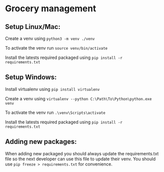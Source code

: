 # Grocery management

## Setup Linux/Mac:
Create a venv using `python3 -m venv ./venv`

To activate the venv run `source venv/bin/activate`

Install the latests required packaged using `pip install -r requirements.txt`

## Setup Windows:
Install virtualenv using `pip install virtualenv`

Create a venv using `virtualenv --python C:\Path\To\Python\python.exe venv`

To activate the venv run `.\venv\Scripts\activate`

Install the latests required packaged using `pip install -r requirements.txt`

## Adding new packages:
When adding new packaged you should always update the requirements.txt file so the next developer can use this file to update their venv. You should use `pip freeze > requirements.txt` for convenience.

